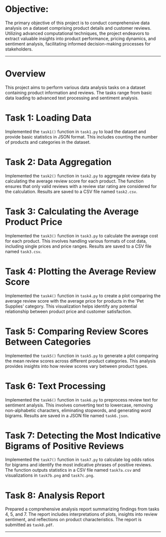 # Objective:
The primary objective of this project is to conduct comprehensive data analysis on a dataset comprising product details and customer reviews. Utilizing advanced computational techniques, the project endeavors to extract valuable insights into product performance, pricing dynamics, and sentiment analysis, facilitating informed decision-making processes for stakeholders.

---

# Overview

This project aims to perform various data analysis tasks on a dataset containing product information and reviews. The tasks range from basic data loading to advanced text processing and sentiment analysis.

# Task 1: Loading Data

Implemented the `task1()` function in `task1.py` to load the dataset and provide basic statistics in JSON format. This includes counting the number of products and categories in the dataset.

# Task 2: Data Aggregation

Implemented the `task2()` function in `task2.py` to aggregate review data by calculating the average review score for each product. The function ensures that only valid reviews with a review star rating are considered for the calculation. Results are saved to a CSV file named `task2.csv`.

# Task 3: Calculating the Average Product Price

Implemented the `task3()` function in `task3.py` to calculate the average cost for each product. This involves handling various formats of cost data, including single prices and price ranges. Results are saved to a CSV file named `task3.csv`.

# Task 4: Plotting the Average Review Score

Implemented the `task4()` function in `task4.py` to create a plot comparing the average review score with the average price for products in the 'Pet Supplies' category. This visualization helps identify any potential relationship between product price and customer satisfaction.

# Task 5: Comparing Review Scores Between Categories

Implemented the `task5()` function in `task5.py` to generate a plot comparing the mean review scores across different product categories. This analysis provides insights into how review scores vary between product types.

# Task 6: Text Processing

Implemented the `task6()` function in `task6.py` to preprocess review text for sentiment analysis. This involves converting text to lowercase, removing non-alphabetic characters, eliminating stopwords, and generating word bigrams. Results are saved in a JSON file named `task6.json`.

# Task 7: Detecting the Most Indicative Bigrams of Positive Reviews

Implemented the `task7()` function in `task7.py` to calculate log odds ratios for bigrams and identify the most indicative phrases of positive reviews. The function outputs statistics in a CSV file named `task7a.csv` and visualizations in `task7b.png` and `task7c.png`.

# Task 8: Analysis Report

Prepared a comprehensive analysis report summarizing findings from tasks 4, 5, and 7. The report includes interpretations of plots, insights into review sentiment, and reflections on product characteristics. The report is submitted as `task8.pdf`.

---
